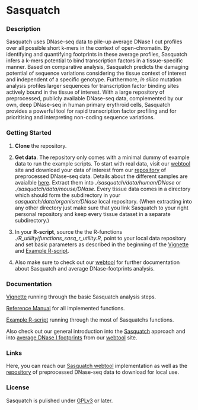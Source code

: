 # Sasquatch

### Description

Sasquatch uses DNase-seq data to pile-up average DNase I cut profiles over all possible short k-mers in the context of open-chromatin. By identifying and quantifying footprints in these average profiles, Sasquatch infers a k-mers potential to bind transcription factors in a tissue-specific manner. Based on comparative analysis, Sasquatch predicts the damaging potential of sequence variations considering the tissue context of interest and independent of a specific genotype. Furthermore, *in silico* mutation analysis profiles larger sequences for transcription factor binding sites actively bound in the tissue of interest.
With a large repository of preprocessed, publicly available DNase-seq data, complemented by our own, deep DNase-seq in human primary erythroid cells, Sasquatch provides a powerful tool for rapid transcription factor profiling and for prioritising and interpreting non-coding sequence variations.

### Getting Started 

1. **Clone** the repository.

2. **Get data**. The repository only comes with a minimal dummy of example data to run the example scripts. To start with real data, visit our [webtool](http://apps.molbiol.ox.ac.uk/sasquatch/cgi-bin/foot.cgi "webtool") site and download your data of interest from our [repository](http://apps.molbiol.ox.ac.uk/sasquatch/cgi-bin/foot.cgi?rm=mode_71 "Repository") of preprocessed DNase-seq data. Details about the different samples are avaialble [here](http://apps.molbiol.ox.ac.uk/sasquatch/cgi-bin/foot.cgi?rm=mode_75 "Details"). Extract them into *./sasquatch/data/human/DNase* or *./sasquatch/data/mouse/DNase*. Every tissue data comes in a directory which should form the subdirectory in your *sasquatch/data/organism/DNase* local repository. (When extracting into any other directory just make sure that you link Sasquatch to your right personal repository and keep every tissue dataset in a separate subdirectory.)

3. In your **R-script**, source the the R-functions *./R_utility/functions_sasq_r_utility.R*, point to your local data repository and set basic parameters as described in the beginning of the [Vignette](./R_utility/sasq_R_utility_vignette.pdf "Vignette") and [Example R-script](./R_utility/example_script_sasq_r_utility.R "Example").

4. Also make sure to check out our [webtool](http://apps.molbiol.ox.ac.uk/sasquatch/cgi-bin/foot.cgi "webtool") for further documentation about Sasquatch and average DNase-footprints analysis.


### Documentation

[Vignette](./R_utility/sasq_R_utility_vignette.pdf "Vignette") running through the basic Sasquatch analysis steps.

[Reference Manual](./R_utility/sasq_R_reference_manual.pdf "Manual") for all implemented functions.

[Example R-script](./R_utility/example_script_sasq_r_utility.R "Example") running through the most of Sasquatchs functions.

Also check out our general introduction into the [Sasquatch](http://apps.molbiol.ox.ac.uk/sasquatch/docs/Manual.pdf) approach and into [average DNase I footprints](http://apps.molbiol.ox.ac.uk/sasquatch/docs/Introduction_to_Average_Footprints.pdf "footprints") from our [webtool](http://apps.molbiol.ox.ac.uk/sasquatch/cgi-bin/foot.cgi "webtool") site. 

### Links

Here, you can reach our [Sasquatch webtool](http://apps.molbiol.ox.ac.uk/sasquatch/cgi-bin/foot.cgi "webtool") implementation as well as the [repository](http://apps.molbiol.ox.ac.uk/sasquatch/cgi-bin/foot.cgi?rm=mode_71 "Repository") of preprocessed DNase-seq data to download for local use. 

### License
Sasquatch is pulished under [GPLv3](./LICENSE.txt "License") or later.
